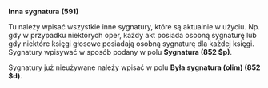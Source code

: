 **Inna sygnatura** **(591)**

  

Tu należy wpisać wszystkie inne sygnatury, które są aktualnie w użyciu. Np. gdy w przypadku niektórych oper, każdy akt posiada osobną sygnaturę lub gdy niektóre księgi głosowe posiadają osobną sygnaturę dla każdej księgi. Sygnatury wpisywać w sposób podany w polu **Sygnatura (852 $p)**.   
  
Sygnatury już nieużywane należy wpisać w polu **Była sygnatura (olim) (852 $d)**.